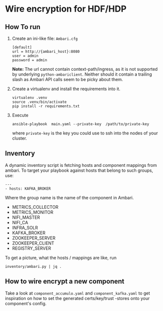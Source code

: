 Wire encryption for HDF/HDP
===========================


How To run
----------
1. Create an ini-like file: `Ambari.cfg`
    ```
    [default]
    url = http://{ambari_host}:8080
    user = admin
    password = admin
    ```
    **Note:** 
    The url cannot contain context-path/ingress, as it is not supported by underlying `python-ambariclient`.
    Neither should it contain a trailing slash as Ambari API calls seem to be picky about them.
    
2. Create a virtualenv and install the requirements into it.
    ```
    virtualenv .venv
    source .venv/bin/activate
    pip install -r requirements.txt
    ```
    
3. Execute
    ```
    ansible-playbook  main.yaml --private-key  /path/to/private-key
    ```
    where `private-key` is the key you could use to ssh into the nodes of your cluster.


Inventory
---------
A dynamic inventory script is fetching hosts and component mappings from ambari. 
To target your playbook against hosts that belong to such groups, use: 

 
    ---
    - hosts: KAFKA_BROKER
    
Where the group name is the name of the component in Ambari. 
* METRICS_COLLECTOR
* METRICS_MONITOR
* NIFI_MASTER
* NIFI_CA
* INFRA_SOLR
* KAFKA_BROKER
* ZOOKEEPER_SERVER
* ZOOKEEPER_CLIENT
* REGISTRY_SERVER

To get a picture, what the hosts / mappings are like, run 

    inventory/ambari.py | jq .



How to wire encrypt a new component
-----------------------------------

Take a look at `component_accumulo.yaml` and `component_kafka.yaml` to get inspiration on how to set the generated certs/key/trust -stores onto your component's config.